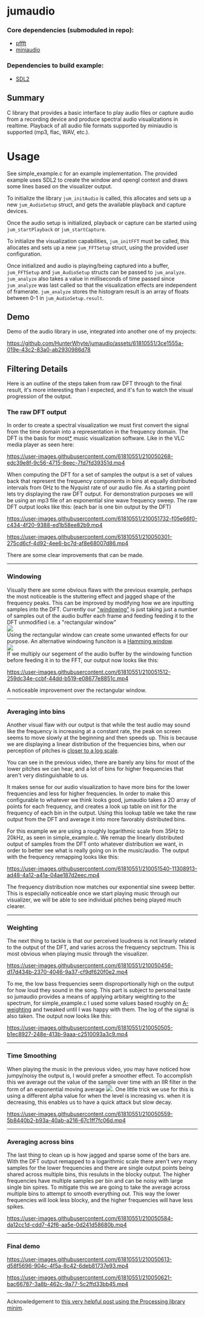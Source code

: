 # jumaudio
### Core dependencies (submoduled in repo):
* [pffft](https://bitbucket.org/jpommier/pffft/src/master/)
* [miniaudio](https://github.com/mackron/miniaudio)

### Dependencies to build example:
* [SDL2](https://www.libsdl.org/)

## Summary
C library that provides a basic interface to play audio files or capture audio from a recording device and produce spectral audio visualizations in realtime. Playback of all audio file formats supported by miniaudio is supported (mp3, flac, WAV, etc.).

# Usage
See simple_example.c for an example implementation. The provided example uses SDL2 to create the window and opengl context and draws some lines based on the visualizer output.

To initialize the library `jum_initAudio` is called, this allocates and sets up a new `jum_AudioSetup` struct, and gets the available playback and capture devices.

Once the audio setup is initialized, playback or capture can be started using `jum_startPlayback` or `jum_startCapture`.

To initialize the visualization capabilities, `jum_initFFT` must be called, this allocates and sets up a new `jum_FFTSetup` struct, using the provided user configuration.

Once initialized and audio is playing/being captured into a buffer, `jum_FFTSetup` and `jum_AudioSetup` structs can be passed to `jum_analyze`. `jum_analyze` also takes a value in milliseconds of time passed since `jum_analyze` was last called so that the visualization effects are independent of framerate. `jum_analyze` stores the histogram result is an array of floats between 0-1 in `jum_AudioSetup.result`.

## Demo
Demo of the audio library in use, integrated into another one of my projects:

https://github.com/HunterWhyte/jumaudio/assets/61810551/3ce1555a-019e-43c2-83a0-ab2930986d78



## Filtering Details
Here is an outline of the steps taken from raw DFT through to the final result, it's more interesting than I expected, and it's fun to watch the visual progression of the output.

### The raw DFT output
In order to create a spectral visualization we must first convert the signal from the time domain into a representation in the frequency domain. The DFT is the basis for most[*](https://github.com/demetri/libquincy) music visualization software. Like in the VLC media player as seen here:


https://user-images.githubusercontent.com/61810551/210050268-edc39e8f-9c56-4715-8eec-7fd7fd39351d.mp4


When computing the DFT for a set of samples the output is a set of values back that represent the frequency components in bins at equally distributed intervals from 0Hz to the Nyquist rate of our audio file.
As a starting point lets try displaying the raw DFT output.
For demonstration purposes we will be using an mp3 file of an exponential sine wave frequency sweep. The raw DFT output looks like this: (each bar is one bin output by the DFT)


https://user-images.githubusercontent.com/61810551/210051732-f05e66f0-c434-4f20-9388-ed1b58ee82b9.mp4


https://user-images.githubusercontent.com/61810551/210050301-275cd6cf-4d92-4ee6-bc7d-af8e68007d86.mp4

There are some clear improvements that can be made.

***
### Windowing
Visually there are some obvious flaws with the previous example, perhaps the most noticeable is the stuttering effect and jagged shape of the frequency peaks. 
This can be improved by modifying how we are inputting samples into the DFT. Currently our ["windowing"](https://en.wikipedia.org/wiki/Window_function) is just taking just a number of samples out of the audio buffer each frame and feeding feeding it to the DFT unmodified i.e. a "rectangular window"\
![](https://upload.wikimedia.org/wikipedia/commons/thumb/6/6a/Window_function_and_frequency_response_-_Rectangular.svg/480px-Window_function_and_frequency_response_-_Rectangular.svg.png)\
Using the rectangular window can create some unwanted effects for our purpose.
An alternative windowing funciton is a [Hamming window](https://en.wikipedia.org/wiki/Hann_function).\
![](https://upload.wikimedia.org/wikipedia/commons/thumb/f/f7/Window_function_and_its_Fourier_transform_%E2%80%93_Hann_%28n_%3D_0...N%29.svg/480px-Window_function_and_its_Fourier_transform_%E2%80%93_Hann_%28n_%3D_0...N%29.svg.png)\
If we multiply our segement of the audio buffer by the windowing function before feeding it in to the FFT, our output now looks like this:

https://user-images.githubusercontent.com/61810551/210051512-259dc34e-ccbf-44dd-b519-e08677e8851c.mp4

A noticeable improvement over the rectangular window.
***
### Averaging into bins
Another visual flaw with our output is that while the test audio may sound like the frequency is increasing at a constant rate, the peak on screen seems to move slowly at the beginning and then speeds up. This is because we are displaying a linear distribution of the frequencies bins, when our perception of pitches is [closer to a log scale](http://www.rctn.org/bruno/psc129/handouts/logs-and-music/logs-and-music.html).

You can see in the previous video, there are barely any bins for most of the lower pitches we can hear, and a lot of bins for higher frequencies that aren't very distinguishable to us.

It makes sense for our audio visualization to have more bins for the lower frequencies and less for higher frequencies. In order to make this configurable to whatever we think looks good, jumaudio takes a 2D array of points for each frequency, and creates a look up table on init for the frequency of each bin in the output. Using this lookup table we take the raw output from the DFT and average it into more favorably distributed bins.

For this example we are using a roughly logarithmic scale from 35Hz to 20kHz, as seen in simple_example.c. We remap the linearly distributed output of samples from the DFT onto whatever distribution we want, in order to better see what is really going on in the music/audio. The output with the frequency remapping looks like this:


https://user-images.githubusercontent.com/61810551/210051540-11308913-ad48-4a12-a41a-04ae187d2eec.mp4


The frequency distribution now matches our exponential sine sweep better. This is especially noticeable once we start playing music through our visualizer, we will be able to see individual pitches being played much clearer.
***
### Weighting
The next thing to tackle is that our perceived loudness is not linearly related to the output of the DFT, and varies across the frequency sepctrum. This is most obvious when playing music through the visualizer.


https://user-images.githubusercontent.com/61810551/210050456-d17d434b-2370-4046-9a37-cf9df620f0e2.mp4


To me, the low bass frequencies seem disproportionally high on the output for how loud they sound in the song. This part is subject to personal taste so jumaudio provides a means of applying arbitary weighting to the spectrum, for simple_example.c I used some values based roughly on [A-weighting](https://en.wikipedia.org/wiki/A-weighting) and tweaked until I was happy with them. The log of the signal is also taken. The output now looks like this:


https://user-images.githubusercontent.com/61810551/210050505-b1ec8927-248e-413b-9aaa-c2510093a3c9.mp4


***
### Time Smoothing
When playing the music in the previous video, you may have noticed how jumpy/noisy the output is, I would prefer a smoother effect. To accomplish this we average out the value of the sample over time with an IIR filter in the form of an exponential moving average ![](https://wikimedia.org/api/rest_v1/media/math/render/svg/bfa44faafef0c46a23b7327359a28bf9a30ffe42). One little trick we use for this is using a different alpha value for when the level is increasing vs. when it is decreasing, this enables us to have a quick attack but slow decay.

https://user-images.githubusercontent.com/61810551/210050559-5b8440b2-b93a-40ab-a216-67c1ff7fc06d.mp4

***
### Averaging across bins
The last thing to clean up is how jagged and sparse some of the bars are. With the DFT output remapped to a logarithmic scale there aren't very many samples for the lower frequencies and there are single output points being shared across multiple bins, this resuluts in the blocky output. The higher frequencies have multiple samples per bin and can be noisy with large single bin spires. To mitigate this we are going to take the average across multiple bins to attempt to smooth everything out. This way the lower frequencies will look less blocky, and the higher frequencies will have less spikes.

https://user-images.githubusercontent.com/61810551/210050584-da12cc1d-cdd7-42f6-aa5e-0d241d58680b.mp4

***
### Final demo


https://user-images.githubusercontent.com/61810551/210050613-d58f5696-904c-4f5a-8c42-6deb81737e93.mp4



https://user-images.githubusercontent.com/61810551/210050621-bac66787-3a8b-462c-9a77-5c2ffd33bb45.mp4

***
Acknowledgement to [this very helpful post using the Processing library minim](https://stackoverflow.com/a/20584591).
